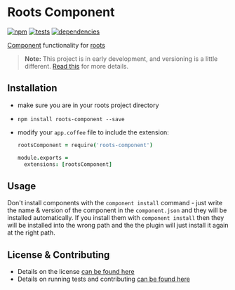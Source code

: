 # Roots Component

[![npm](https://badge.fury.io/js/roots-component.png)](http://badge.fury.io/js/roots-component) [![tests](https://travis-ci.org/carrot/roots-component.png?branch=master)](https://travis-ci.org/carrot/roots-component) [![dependencies](https://david-dm.org/carrot/roots-component.png?theme=shields.io)](https://david-dm.org/carrot/roots-component)

[Component](https://github.com/component/component) functionality for [roots](http://roots.cx)

> **Note:** This project is in early development, and versioning is a little different. [Read this](http://markup.im/#q4_cRZ1Q) for more details.

## Installation
- make sure you are in your roots project directory
- `npm install roots-component --save`
- modify your `app.coffee` file to include the extension:

  ```coffee
  rootsComponent = require('roots-component')

  module.exports =
    extensions: [rootsComponent]
  ```

## Usage
Don't install components with the `component install` command - just write the name & version of the component in the `component.json` and they will be installed automatically. If you install them with `component install` then they will be installed into the wrong path and the the plugin will just install it again at the right path.

## License & Contributing
- Details on the license [can be found here](LICENSE.md)
- Details on running tests and contributing [can be found here](contributing.md)
